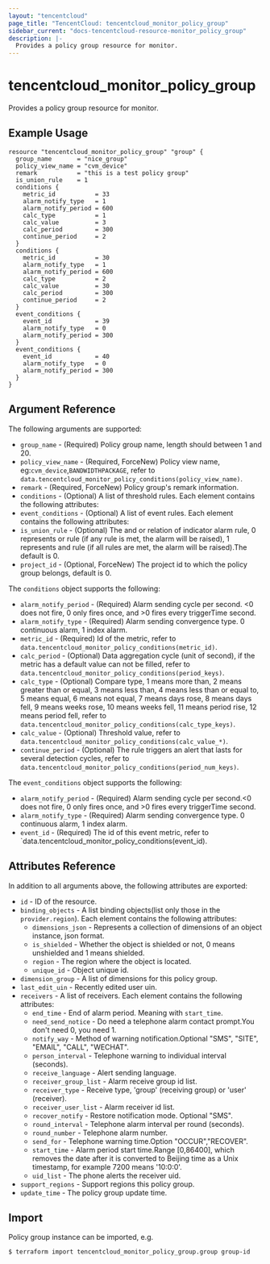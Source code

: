```yaml
---
layout: "tencentcloud"
page_title: "TencentCloud: tencentcloud_monitor_policy_group"
sidebar_current: "docs-tencentcloud-resource-monitor_policy_group"
description: |-
  Provides a policy group resource for monitor.
---
```


# tencentcloud_monitor_policy_group

Provides a policy group resource for monitor.

## Example Usage

```hcl
resource "tencentcloud_monitor_policy_group" "group" {
  group_name       = "nice_group"
  policy_view_name = "cvm_device"
  remark           = "this is a test policy group"
  is_union_rule    = 1
  conditions {
    metric_id           = 33
    alarm_notify_type   = 1
    alarm_notify_period = 600
    calc_type           = 1
    calc_value          = 3
    calc_period         = 300
    continue_period     = 2
  }
  conditions {
    metric_id           = 30
    alarm_notify_type   = 1
    alarm_notify_period = 600
    calc_type           = 2
    calc_value          = 30
    calc_period         = 300
    continue_period     = 2
  }
  event_conditions {
    event_id            = 39
    alarm_notify_type   = 0
    alarm_notify_period = 300
  }
  event_conditions {
    event_id            = 40
    alarm_notify_type   = 0
    alarm_notify_period = 300
  }
}
```

## Argument Reference

The following arguments are supported:

* `group_name` - (Required) Policy group name, length should between 1 and 20.
* `policy_view_name` - (Required, ForceNew) Policy view name, eg:`cvm_device`,`BANDWIDTHPACKAGE`, refer to `data.tencentcloud_monitor_policy_conditions(policy_view_name)`.
* `remark` - (Required, ForceNew) Policy group's remark information.
* `conditions` - (Optional) A list of threshold rules. Each element contains the following attributes:
* `event_conditions` - (Optional) A list of event rules. Each element contains the following attributes:
* `is_union_rule` - (Optional) The and or relation of indicator alarm rule, 0 represents or rule (if any rule is met, the alarm will be raised), 1 represents and rule (if all rules are met, the alarm will be raised).The default is 0.
* `project_id` - (Optional, ForceNew) The project id to which the policy group belongs, default is 0.

The `conditions` object supports the following:

* `alarm_notify_period` - (Required) Alarm sending cycle per second. <0 does not fire, 0 only fires once, and >0 fires every triggerTime second.
* `alarm_notify_type` - (Required) Alarm sending convergence type. 0 continuous alarm, 1 index alarm.
* `metric_id` - (Required) Id of the metric, refer to `data.tencentcloud_monitor_policy_conditions(metric_id)`.
* `calc_period` - (Optional) Data aggregation cycle (unit of second), if the metric has a default value can not be filled, refer to `data.tencentcloud_monitor_policy_conditions(period_keys)`.
* `calc_type` - (Optional) Compare type, 1 means more than, 2  means greater than or equal, 3 means less than, 4 means less than or equal to, 5 means equal, 6 means not equal, 7 means days rose, 8 means days fell, 9 means weeks rose, 10  means weeks fell, 11 means period rise, 12 means period fell, refer to `data.tencentcloud_monitor_policy_conditions(calc_type_keys)`.
* `calc_value` - (Optional) Threshold value, refer to `data.tencentcloud_monitor_policy_conditions(calc_value_*)`.
* `continue_period` - (Optional) The rule triggers an alert that lasts for several detection cycles, refer to `data.tencentcloud_monitor_policy_conditions(period_num_keys)`.

The `event_conditions` object supports the following:

* `alarm_notify_period` - (Required) Alarm sending cycle per second.<0 does not fire, 0 only fires once, and >0 fires every triggerTime second.
* `alarm_notify_type` - (Required) Alarm sending convergence type. 0 continuous alarm, 1 index alarm.
* `event_id` - (Required) The id of this event metric, refer to `data.tencentcloud_monitor_policy_conditions(event_id).

## Attributes Reference

In addition to all arguments above, the following attributes are exported:

* `id` - ID of the resource.
* `binding_objects` - A list binding objects(list only those in the `provider.region`). Each element contains the following attributes:
  * `dimensions_json` - Represents a collection of dimensions of an object instance, json format.
  * `is_shielded` - Whether the object is shielded or not, 0 means unshielded and 1 means shielded.
  * `region` - The region where the object is located.
  * `unique_id` - Object unique id.
* `dimension_group` - A list of dimensions for this policy group.
* `last_edit_uin` - Recently edited user uin.
* `receivers` - A list of receivers. Each element contains the following attributes:
  * `end_time` - End of alarm period. Meaning with `start_time`.
  * `need_send_notice` - Do need a telephone alarm contact prompt.You don't need 0, you need 1.
  * `notify_way` - Method of warning notification.Optional "SMS", "SITE", "EMAIL", "CALL", "WECHAT".
  * `person_interval` - Telephone warning to individual interval (seconds).
  * `receive_language` - Alert sending language.
  * `receiver_group_list` - Alarm receive group id list.
  * `receiver_type` - Receive type, 'group' (receiving group) or 'user' (receiver).
  * `receiver_user_list` - Alarm receiver id list.
  * `recover_notify` - Restore notification mode. Optional "SMS".
  * `round_interval` - Telephone alarm interval per round (seconds).
  * `round_number` - Telephone alarm number.
  * `send_for` - Telephone warning time.Option "OCCUR","RECOVER".
  * `start_time` - Alarm period start time.Range [0,86400], which removes the date after it is converted to Beijing time as a Unix timestamp, for example 7200 means '10:0:0'.
  * `uid_list` - The phone alerts the receiver uid.
* `support_regions` - Support regions this policy group.
* `update_time` - The policy group update time.


## Import

Policy group instance can be imported, e.g.

```
$ terraform import tencentcloud_monitor_policy_group.group group-id
```

